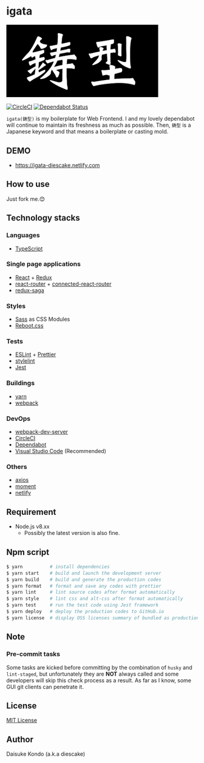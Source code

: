 # igata

<p align="left">
  <img src="./data/logo.png" alt="logo" width="400">
</p>

[![CircleCI](https://circleci.com/gh/diescake/igata.svg?style=svg)](https://circleci.com/gh/diescake/igata)
[![Dependabot Status](https://api.dependabot.com/badges/status?host=github&identifier=165770216)](https://dependabot.com)

`igata(鋳型)` is my boilerplate for Web Frontend. I and my lovely dependabot will continue to maintain its freshness as much as possible. Then, `鋳型` is a Japanese keyword and that means a boilerplate or casting mold.

## DEMO

- https://igata-diescake.netlify.com

## How to use

Just fork me.😊

## Technology stacks

### Languages

- [TypeScript](https://www.typescriptlang.org/)

### Single page applications

- [React](https://reactjs.org/) + [Redux](https://redux.js.org/)
- [react-router](https://reacttraining.com/react-router/) + [connected-react-router](https://github.com/supasate/connected-react-router)
- [redux-saga](https://github.com/redux-saga/redux-saga)

### Styles

- [Sass](https://sass-lang.com/) as CSS Modules
- [Reboot.css](https://raw.githubusercontent.com/twbs/bootstrap/v4-dev/dist/css/bootstrap-reboot.css)

### Tests

- [ESLint](https://eslint.org/) + [Prettier](https://prettier.io/)
- [stylelint](https://stylelint.io/)
- [Jest](https://jestjs.io/)

### Buildings

- [yarn](https://yarnpkg.com)
- [webpack](https://webpack.js.org/)

### DevOps

- [webpack-dev-server](https://github.com/webpack/webpack-dev-server)
- [CircleCI](https://circleci.com/)
- [Dependabot](https://dependabot.com/)
- [Visual Studio Code](https://code.visualstudio.com/) (Recommended)

### Others

- [axios](https://github.com/axios/axios)
- [moment](https://momentjs.com/)
- [netlify](https://www.netlify.com)

## Requirement

- Node.js v8.xx
  - Possibly the latest version is also fine.

## Npm script

```sh
$ yarn          # install dependencies
$ yarn start    # build and launch the development server
$ yarn build    # build and generate the production codes
$ yarn format   # format and save any codes with prettier
$ yarn lint     # lint source codes after format automatically
$ yarn style    # lint css and alt-css after format automatically
$ yarn test     # run the test code using Jest framework
$ yarn deploy   # deploy the production codes to GitHub.io
$ yarn license  # display OSS licenses summary of bundled as production codes
```

## Note

### Pre-commit tasks

Some tasks are kicked before committing by the combination of `husky` and `lint-staged`, but unfortunately they are **NOT** always called and some developers will skip this check process as a result. As far as I know, some GUI git clients can penetrate it.

## License

[MIT License](https://github.com/diescake/igata/blob/master/LICENSE)

## Author

Daisuke Kondo (a.k.a diescake)
